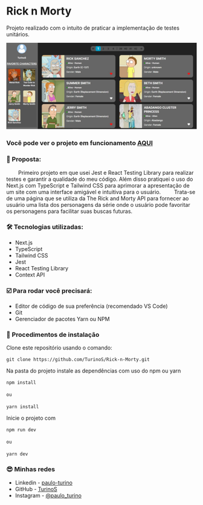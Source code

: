 # Rick n Morty
Projeto realizado com o intuito de praticar a implementação de testes unitários.

![Imagem do site Rick and Morty](./public/readme-img.jpg)

### Você pode ver o projeto em funcionamento [AQUI](https://rick-n-morty-git-main-turinos.vercel.app/)

### 🎯 Proposta:

&nbsp;&nbsp;&nbsp;&nbsp;&nbsp;&nbsp;&nbsp;&nbsp;Primeiro projeto em que usei Jest e React Testing Library para realizar testes e garantir a qualidade do meu código. Além disso pratiquei o uso do Next.js com TypeScript e Tailwind CSS para aprimorar a apresentação de um site com uma interface amigável e intuitiva para o usuário.
&nbsp;&nbsp;&nbsp;&nbsp;&nbsp;&nbsp;&nbsp;&nbsp;Trata-se de uma página que se utiliza da The Rick and Morty API para fornecer ao usuário uma lista dos personagens da série onde o usuário pode favoritar os personagens para facilitar suas buscas futuras.

### 🛠 Tecnologias utilizadas:

- Next.js
- TypeScript
- Tailwind CSS
- Jest
- React Testing Library
- Context API

### ☑️ Para rodar você precisará:

- Editor de código de sua preferência (recomendado VS Code)
- Git
- Gerenciador de pacotes Yarn ou NPM

### 📝 Procedimentos de instalação

Clone este repositório usando o comando:

```
git clone https://github.com/TurinoS/Rick-n-Morty.git
```

Na pasta do projeto instale as dependências com uso do npm ou yarn

```
npm install

ou

yarn install
```

Inicie o projeto com

```
npm run dev

ou

yarn dev
```

### 😎 Minhas redes

- Linkedin - [paulo-turino](https://www.linkedin.com/in/paulo-turino/)
- GitHub - [TurinoS](https://github.com/TurinoS)
- Instagram - [@paulo_turino](https://www.instagram.com/paulo_turino/)
